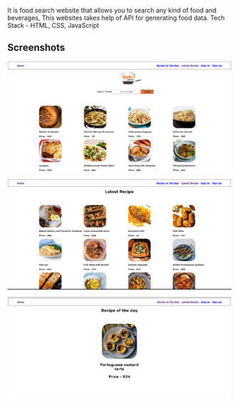It is food search website that allows you to search any kind of food and beverages, This websites takes help of API for generating food data. 
Tech Stack - HTML, CSS, JavaScript
<h2>Screenshots</h2>
<img align="center" src="./photos/foodapp.PNG" alt="suraj_pathak1999"  />
<br>
<br>
<img align  = "center" src="./photos/latestrec.PNG" alt="">
<br>
<br>
<img align = "center" src="./photos/of day.PNG" alt="">
